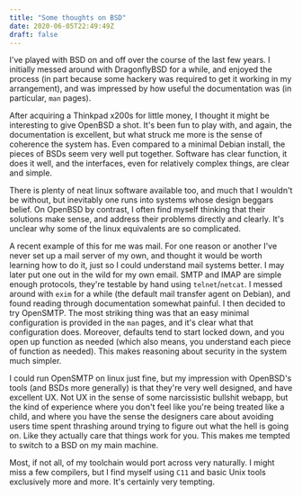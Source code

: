 ```yaml
---
title: "Some thoughts on BSD"
date: 2020-06-05T22:49:49Z
draft: false
---
```


I've played with BSD on and off over the course of the last few years. I initially messed around with DragonflyBSD for a while, and enjoyed the process (in part because some hackery was required to get it working in my arrangement), and was impressed by how useful the documentation was (in particular, `man` pages).

After acquiring a Thinkpad x200s for little money, I thought it might be interesting to give OpenBSD a shot. It's been fun to play with, and again, the documentation is excellent, but what struck me more is the sense of coherence the system has. Even compared to a minimal Debian install, the pieces of BSDs seem very well put together. Software has clear function, it does it well, and the interfaces, even for relatively complex things, are clear and simple.

There is plenty of neat linux software available too, and much that I wouldn't be without, but inevitably one runs into systems whose design beggars belief. On OpenBSD by contrast, I often find myself thinking that their solutions make sense, and address their problems directly and clearly. It's unclear why some of the linux equivalents are so complicated.

A recent example of this for me was mail. For one reason or another I've never set up a mail server of my own, and thought it would be worth learning how to do it, just so I could understand mail systems better.
I may later put one out in the wild for my own email.
SMTP and IMAP are simple enough protocols, they're testable by hand using `telnet`/`netcat`.
I messed around with `exim` for a while (the default mail transfer agent on Debian), and found reading through documentation somewhat painful.
I then decided to try OpenSMTP. The most striking thing was that an easy minimal configuration is provided in the `man` pages, and it's clear what that configuration does.
Moreover, defaults tend to start locked down, and you open up function as needed (which also means, you understand each piece of function as needed).
This makes reasoning about security in the system much simpler.

I could run OpenSMTP on linux just fine, but my impression with OpenBSD's tools (and BSDs more generally) is that they're very well designed, and have excellent UX.
Not UX in the sense of some narcissistic bullshit webapp, but the kind of experience where you don't feel like you're being treated like a child, and where you have the sense the designers care about avoiding users time spent thrashing around trying to figure out what the hell is going on.
Like they actually care that things work for you.
This makes me tempted to switch to a BSD on my main machine.

Most, if not all, of my toolchain would port across very naturally. I might miss a few compilers, but I find myself using `C11` and basic Unix tools exclusively more and more. It's certainly very tempting.
